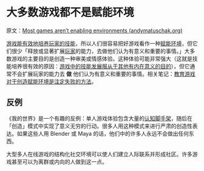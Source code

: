 # 大多数游戏都不是赋能环境

原文：[Most games aren’t enabling environments (andymatuschak.org)](https://notes.andymatuschak.org/z6DCZK1JtHU3waXWTk5UbNt3kXU4WRT9EwNND)

[游戏能有效地培养玩家的技能](https://notes.andymatuschak.org/z2J6v5xtfJaeW5KFF6fNwkHxLWQonxuUA5ndg)，所以人们很容易把好游戏看作一种[赋能环境](https://notes.andymatuschak.org/z3DaBP4vN1dutjUgrk3jbEeNxScccvDCxDgXe)，但它们很少「释放或显著扩展[玩家](https://notes.andymatuschak.org/z6DCZK1JtHU3waXWTk5UbNt3kXU4WRT9EwNND)的能力，去做他们认为有意义和重要的事情。」大多数游戏的主要目的是创造一种审美或情感体验。这种体验可能非常强大（这就是技能培养很有效的原因：[游戏中的技能发展服从于其他有内在意义的目的](https://notes.andymatuschak.org/zeb2g4gblphxgkzavqq7v7iuqe5b8jghnfkw)），但它通常不会扩展玩家的能力去 **做** 他们认为有意义和重要的事情。相关笔记：[教育游戏对于创造赋能环境是注定失败的方法](https://notes.andymatuschak.org/z7wPt3dxX5hp6LK3PLUBTJXxk7kAhMuh8UDck)。

## 反例

《我的世界》是一个有趣的反例：单人游戏体验包含大量的[认知脚手架](https://notes.andymatuschak.org/z8ZWYXFwXV38qiCgRx7zf2ySy9WCxWvcizNVr)，随后在「创造」模式中实现了意义无穷的行动。很多人用这种模式来进行严肃的创造性表达。如果这些人用 Blender 或 Maya 的话，他们中的许多人永远不会做出任何东西。

大型多人在线游戏的结构化社交环境可以使人们建立人际联系并形成社区。许多游戏甚至可以为离群或内向的人做到这一点。